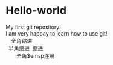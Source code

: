 # Hello-world
My first git repository!  
I am very happay to learn how to use git!  
&emsp;全角缩进  
&ensp;半角缩进
&nbsp;缩进  
&emsp;&emsp;全角\$emsp连用
